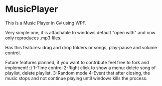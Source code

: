 # MusicPlayer

This is a Music Player in C# using WPF.

Very simple one, it is attachable to windows default "open with" and now only reproduces .mp3 files.

Has this features: drag and drop folders or songs, play-pause and volume control.

Future features planned, if you want to contribute feel free to fork and implement! :)
1-Time control
2-Right click to show a menu: delete song of playlist, delete playlist.
3-Random mode
4-Event that after closing, the music stops and not continue playing until windows kills the process.
